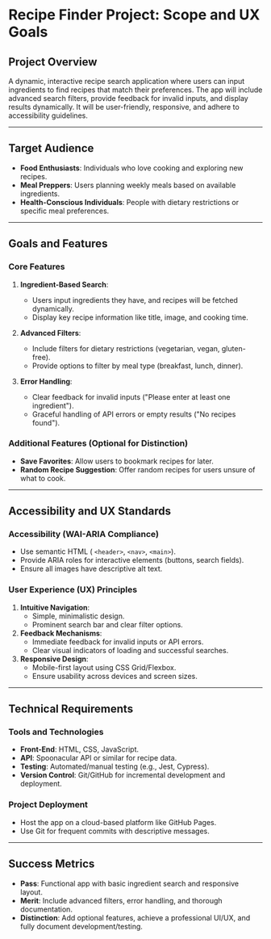 # Recipe Finder Project: Scope and UX Goals

## Project Overview
A dynamic, interactive recipe search application where users can input ingredients to find recipes that match their preferences. The app will include advanced search filters, provide feedback for invalid inputs, and display results dynamically. It will be user-friendly, responsive, and adhere to accessibility guidelines.

---

## Target Audience
- **Food Enthusiasts**: Individuals who love cooking and exploring new recipes.
- **Meal Preppers**: Users planning weekly meals based on available ingredients.
- **Health-Conscious Individuals**: People with dietary restrictions or specific meal preferences.

---

## Goals and Features

### Core Features
1. **Ingredient-Based Search**:
   - Users input ingredients they have, and recipes will be fetched dynamically.
   - Display key recipe information like title, image, and cooking time.

2. **Advanced Filters**:
   - Include filters for dietary restrictions (vegetarian, vegan, gluten-free).
   - Provide options to filter by meal type (breakfast, lunch, dinner).

3. **Error Handling**:
   - Clear feedback for invalid inputs ("Please enter at least one ingredient").
   - Graceful handling of API errors or empty results ("No recipes found").

### Additional Features (Optional for Distinction)
- **Save Favorites**: Allow users to bookmark recipes for later.
- **Random Recipe Suggestion**: Offer random recipes for users unsure of what to cook.

---

## Accessibility and UX Standards

### Accessibility (WAI-ARIA Compliance)
- Use semantic HTML ( `<header>`, `<nav>`, `<main>`).
- Provide ARIA roles for interactive elements (buttons, search fields).
- Ensure all images have descriptive alt text.

### User Experience (UX) Principles
1. **Intuitive Navigation**:
   - Simple, minimalistic design.
   - Prominent search bar and clear filter options.
2. **Feedback Mechanisms**:
   - Immediate feedback for invalid inputs or API errors.
   - Clear visual indicators of loading and successful searches.
3. **Responsive Design**:
   - Mobile-first layout using CSS Grid/Flexbox.
   - Ensure usability across devices and screen sizes.

---

## Technical Requirements

### Tools and Technologies
- **Front-End**: HTML, CSS, JavaScript.
- **API**: Spoonacular API or similar for recipe data.
- **Testing**: Automated/manual testing (e.g., Jest, Cypress).
- **Version Control**: Git/GitHub for incremental development and deployment.

### Project Deployment
- Host the app on a cloud-based platform like GitHub Pages.
- Use Git for frequent commits with descriptive messages.

---

## Success Metrics
- **Pass**: Functional app with basic ingredient search and responsive layout.
- **Merit**: Include advanced filters, error handling, and thorough documentation.
- **Distinction**: Add optional features, achieve a professional UI/UX, and fully document development/testing.


